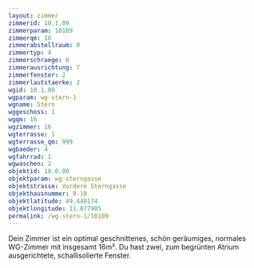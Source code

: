 ```yaml
---
layout: zimmer
zimmerid: 10.1.09
zimmerparam: 10109
zimmerqm: 16
zimmerabstellraum: 0
zimmertyp: 4
zimmerschraege: 0
zimmerausrichtung: 7
zimmerfenster: 2
zimmerlautstaerke: 2
wgid: 10.1.00
wgparam: wg-stern-1
wgname: Stern
wggeschoss: 1
wgqm: 16
wgzimmer: 16
wgterrasse: 1
wgterrasse_qm: 999
wgbaeder: 4
wgfahrrad: 1
wgwaschen: 2
objektid: 10.0.00
objektparam: wg-sterngasse
objektstrasse: Vordere Sterngasse
objekthausnummer: 8-10
objektlatitude: 49.448174
objektlongitude: 11.077985
permalink: /wg-stern-1/10109  
---
```

Dein Zimmer ist ein optimal geschnittenes, schön geräumiges, normales WG-Zimmer mit insgesamt 16m². Du hast zwei, zum begrünten Atrium ausgerichtete, schallisolierte Fenster. 